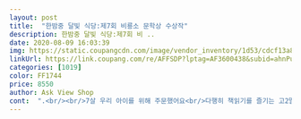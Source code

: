 ```yaml
---
layout: post 
title:  "한밤중 달빛 식당:제7회 비룡소 문학상 수상작" 
description: 한밤중 달빛 식당:제7회 비 ..
date: 2020-08-09 16:03:39 
img: https://static.coupangcdn.com/image/vendor_inventory/1d53/cdcf13a86c223f051678e6ec2903730ea76199fc941b71350b0fe05f02ea.jpg 
linkUrl: https://link.coupang.com/re/AFFSDP?lptag=AF3600438&subid=ahnPublicAsk&pageKey=71187692&itemId=237604403&vendorItemId=3583433081&traceid=V0-113-31043b85787cb249 
categories: [1019] 
color: FF1744 
price: 8550 
author: Ask View Shop 
cont:  ".<br/><br/>7살 우리 아이를 위해 주문했어요<br/>다행히 책읽기를 즐기는 고2딸에게 먼저 읽으라고 줬더니 30분도 안걸려 읽더니  너무 감동적인데... <br/> 라고 하더라구요.<br/><br/>솔직히 처음에는 아무리 책을 안읽는 아들이지만 5학년인데 너무 쉬운내용과 짧은 내용이라 실망스러웠지만 내가 읽어보고는 ... <br/>꼭 읽혀서 저녀석에게<br/>어른도 동화를 읽고 힐링과 위안을 받듯이 고학년도  읽으면 너무 좋을거 같아요<br/>요즘 책에 관심도 있고 형과함께 글 읽는 걸 좋아해서<br/>제글이 구입하시는데 도움이되시길바랍니다^^<br/>책안읽는 아들을 위해  내가 먼저 읽고 아들에게 읽으라고  하기때문에 읽었는데 뜻밖의 감동 .<br/>.<br/>!!<br/>책을 읽고 감동이란것을 느끼게 해야겠구나 생각이들었어요<br/>책음 마음의 양식이라니 읽으면 읽을수록 좋다고 생각합니다.<br/> 나중에 정말 좋아 하는책이 생겨 그책들에 빠져 헤어나오지 못해도 좋을거 같습니다.<br/> 저도 아직 못해본거라 제 아이들이 책을 가까이 하고 오래오래 곁에 두고 읽기를 바래봅니다.<br/> 책을 아끼고 사랑하는 아이들로 자라길요<br/>책표지도 넘 마음에 들었고 ... <br/><br/>초등 저학년도 너무 좋구요<br/>추천합니다^^<br/>필독도서중 필요해서 구매했어요.<br/> 둘째아이가 이제 더 크면 읽겠지요.<br/> 서점 안가고 구매해서 넘 편하고 좋아요.<br/> 집근처 서점 가서 예약해놓은 책이 있어 찾으러 갔는데 가격은 쿠팡이 더 저렴하네요.<br/> 그래서 몇권 질렀습니다.<br/> 아이가 금방 읽네요.<br/> 다른책들 또 구입해야 겠어요  .<br/> 독후감도 쓰라고 했어요.<br/> 잼있게 읽고 줄거리를 잊으면 안되니 적어두고 한번씩 보면서 생각 나길요... <br/><br/>" 
---
```

